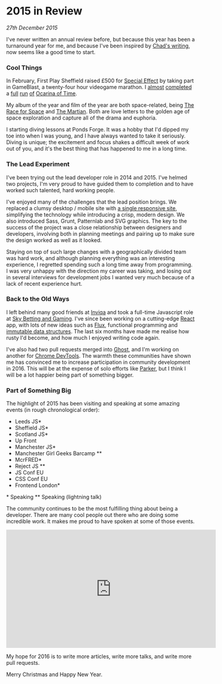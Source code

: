 # 2015 in Review
*27th December 2015*

I've never written an annual review before, but because this year has been a turnaround year for me, and because I've been inspired by [Chad's writing](http://www.kitation.co.uk/), now seems like a good time to start.

### Cool Things
In February, First Play Sheffield raised £500 for [Special Effect](http://www.specialeffect.org.uk/) by taking part in GameBlast, a twenty-four hour videogame marathon. I [almost](https://twitter.com/katie_fenn/status/569182399600451584) [completed](https://twitter.com/katie_fenn/status/569264266097917952) a [full](https://twitter.com/katie_fenn/status/569300753405349889) [run](https://twitter.com/katie_fenn/status/569348291453980672) [of](https://twitter.com/katie_fenn/status/569406065198153728) [Ocarina of Time](https://twitter.com/katie_fenn/status/569441484786823168).

My album of the year and film of the year are both space-related, being [The Race for Space](https://open.spotify.com/album/65KwtzkJXw7oT819NFWmEP) and [The Martian](https://en.wikipedia.org/wiki/The_Martian_%28film%29). Both are love letters to the golden age of space exploration and capture all of the drama and euphoria.

I starting diving lessons at Ponds Forge. It was a hobby that I'd dipped my toe into when I was young, and I have always wanted to take it seriously. Diving is unique; the excitement and focus shakes a difficult week of work out of you, and it's the best thing that has happened to me in a long time.

### The Lead Experiment
I've been trying out the lead developer role in 2014 and 2015. I've helmed two projects, I'm very proud to have guided them to completion and to have worked such talented, hard working people.

I've enjoyed many of the challenges that the lead position brings. We replaced a clumsy desktop / mobile site with [a single responsive site](https://www.missguided.co.uk/), simplifying the technology while introducing a crisp, modern design. We also introduced Sass, Grunt, Patternlab and SVG graphics. The key to the success of the project was a close relationship between designers and developers, involving both in planning meetings and pairing up to make sure the design worked as well as it looked.

Staying on top of such large changes with a geographically divided team was hard work, and although planning everything was an interesting experience, I regretted spending such a long time away from programming. I was very unhappy with the direction my career was taking, and losing out in several interviews for development jobs I wanted very much because of a lack of recent experience hurt.

### Back to the Old Ways
I left behind many good friends at [Inviqa](http://inviqa.com/) and took a full-time Javascript role at [Sky Betting and Gaming](http://skybetcareers.com/about-us). I've since been working on a cutting-edge [React](https://facebook.github.io/react/) app, with lots of new ideas such as [Flux](https://github.com/glenjamin/fluctuations), functional programming and [immutable data structures](https://facebook.github.io/immutable-js/). The last six months have made me realise how rusty I'd become, and how much I enjoyed writing code again.

I've also had two pull requests merged into [Ghost](https://ghost.org/), and I'm working on another for [Chrome DevTools](https://developers.google.com/web/tools/chrome-devtools/?hl=en). The warmth these communities have shown me has convinced me to increase participation in community development in 2016. This will be at the expense of solo efforts like [Parker](http://github.com/katiefenn/parker/), but I think I will be a lot happier being part of something bigger.

### Part of Something Big
The highlight of 2015 has been visiting and speaking at some amazing events (in rough chronological order):

- Leeds JS\*
- Sheffield JS\*
- Scotland JS\*
- Up Front
- Manchester JS\*
- Manchester Girl Geeks Barcamp \*\*
- McrFRED\*
- Reject JS \*\*
- JS Conf EU
- CSS Conf EU
- Frontend London\*

\* Speaking
\*\* Speaking (lightning talk)

The community continues to be the most fulfilling thing about being a developer. There are many cool people out there who are doing some incredible work. It makes me proud to have spoken at some of those events.

<iframe width="560" height="315" src="https://www.youtube.com/embed/_-XfJWl6sRs" frameborder="0" allowfullscreen></iframe>

My hope for 2016 is to write more articles, write more talks, and write more pull requests.

Merry Christmas and Happy New Year.

